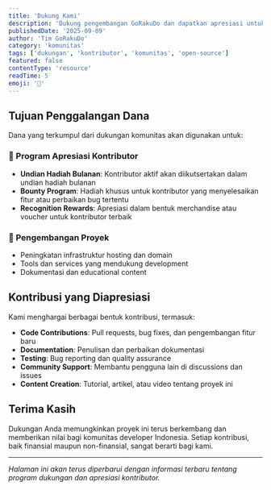 ```yaml
---
title: 'Dukung Kami'
description: 'Dukung pengembangan GoRakuDo dan dapatkan apresiasi untuk kontribusi Anda dalam komunitas open-source ini.'
publishedDate: '2025-09-09'
author: 'Tim GoRakuDo'
category: 'komunitas'
tags: ['dukungan', 'kontributor', 'komunitas', 'open-source']
featured: false
contentType: 'resource'
readTime: 5
emoji: '💝'
---
```


## Tujuan Penggalangan Dana

Dana yang terkumpul dari dukungan komunitas akan digunakan untuk:

### 🎁 Program Apresiasi Kontributor

- **Undian Hadiah Bulanan**: Kontributor aktif akan diikutsertakan dalam undian hadiah bulanan
- **Bounty Program**: Hadiah khusus untuk kontributor yang menyelesaikan fitur atau perbaikan bug tertentu
- **Recognition Rewards**: Apresiasi dalam bentuk merchandise atau voucher untuk kontributor terbaik

### 🚀 Pengembangan Proyek

- Peningkatan infrastruktur hosting dan domain
- Tools dan services yang mendukung development
- Dokumentasi dan educational content

## Kontribusi yang Diapresiasi

Kami menghargai berbagai bentuk kontribusi, termasuk:

- **Code Contributions**: Pull requests, bug fixes, dan pengembangan fitur baru
- **Documentation**: Penulisan dan perbaikan dokumentasi
- **Testing**: Bug reporting dan quality assurance
- **Community Support**: Membantu pengguna lain di discussions dan issues
- **Content Creation**: Tutorial, artikel, atau video tentang proyek ini

## Terima Kasih

Dukungan Anda memungkinkan proyek ini terus berkembang dan memberikan nilai bagi komunitas developer Indonesia. Setiap kontribusi, baik finansial maupun non-finansial, sangat berarti bagi kami.

---

_Halaman ini akan terus diperbarui dengan informasi terbaru tentang program dukungan dan apresiasi kontributor._
